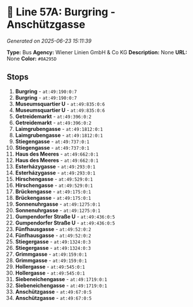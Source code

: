 # 🚌 Line 57A: Burgring - Anschützgasse

*Generated on 2025-06-23 15:11:39*

**Type:** Bus
**Agency:** Wiener Linien GmbH & Co KG
**Description:** None
**URL:** None
**Color:** `#0A295D`

## Stops

1. **Burgring** - `at:49:190:0:7`
2. **Burgring** - `at:49:190:0:7`
3. **Museumsquartier U** - `at:49:835:0:6`
4. **Museumsquartier U** - `at:49:835:0:6`
5. **Getreidemarkt** - `at:49:396:0:2`
6. **Getreidemarkt** - `at:49:396:0:2`
7. **Laimgrubengasse** - `at:49:1812:0:1`
8. **Laimgrubengasse** - `at:49:1812:0:1`
9. **Stiegengasse** - `at:49:737:0:1`
10. **Stiegengasse** - `at:49:737:0:1`
11. **Haus des Meeres** - `at:49:662:0:1`
12. **Haus des Meeres** - `at:49:662:0:1`
13. **Esterházygasse** - `at:49:293:0:1`
14. **Esterházygasse** - `at:49:293:0:1`
15. **Hirschengasse** - `at:49:529:0:1`
16. **Hirschengasse** - `at:49:529:0:1`
17. **Brückengasse** - `at:49:175:0:1`
18. **Brückengasse** - `at:49:175:0:1`
19. **Sonnenuhrgasse** - `at:49:1275:0:1`
20. **Sonnenuhrgasse** - `at:49:1275:0:1`
21. **Gumpendorfer Straße U** - `at:49:436:0:5`
22. **Gumpendorfer Straße U** - `at:49:436:0:5`
23. **Fünfhausgasse** - `at:49:52:0:2`
24. **Fünfhausgasse** - `at:49:52:0:2`
25. **Stiegergasse** - `at:49:1324:0:3`
26. **Stiegergasse** - `at:49:1324:0:3`
27. **Grimmgasse** - `at:49:159:0:1`
28. **Grimmgasse** - `at:49:159:0:1`
29. **Hollergasse** - `at:49:545:0:1`
30. **Hollergasse** - `at:49:545:0:1`
31. **Siebeneichengasse** - `at:49:1719:0:1`
32. **Siebeneichengasse** - `at:49:1719:0:1`
33. **Anschützgasse** - `at:49:67:0:5`
34. **Anschützgasse** - `at:49:67:0:5`